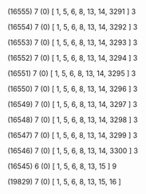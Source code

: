 (16555) 7 (0) [ 1, 5, 6, 8, 13, 14, 3291 ] 3 


(16554) 7 (0) [ 1, 5, 6, 8, 13, 14, 3292 ] 3 


(16553) 7 (0) [ 1, 5, 6, 8, 13, 14, 3293 ] 3 


(16552) 7 (0) [ 1, 5, 6, 8, 13, 14, 3294 ] 3 


(16551) 7 (0) [ 1, 5, 6, 8, 13, 14, 3295 ] 3 


(16550) 7 (0) [ 1, 5, 6, 8, 13, 14, 3296 ] 3 


(16549) 7 (0) [ 1, 5, 6, 8, 13, 14, 3297 ] 3 


(16548) 7 (0) [ 1, 5, 6, 8, 13, 14, 3298 ] 3 


(16547) 7 (0) [ 1, 5, 6, 8, 13, 14, 3299 ] 3 


(16546) 7 (0) [ 1, 5, 6, 8, 13, 14, 3300 ] 3 


(16545) 6 (0) [ 1, 5, 6, 8, 13, 15 ] 9 


(19829) 7 (0) [ 1, 5, 6, 8, 13, 15, 16 ]  

